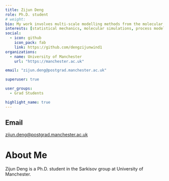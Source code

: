 ```yaml
---
title: Zijun Deng
role: Ph.D. student
# weight: 
bio: My work involves multi-scale modelling methods from the molecular level to the industrial process level, to explore adsorption processes in porous materials.
interests: [statistical mechanics, molecular simulations, process modeling, data driven machine learning]
social:
  - icon: github
    icon_pack: fab
    link: https://github.com/dengzijunwind1
organizations:
  - name: University of Manchester
    url: "https://manchester.ac.uk"

email: "zijun.deng@postgrad.manchester.ac.uk"

superuser: true

user_groups:
  - Grad Students

highlight_name: true
---
```

## Email
zijun.deng@postgrad.manchester.ac.uk

# About Me
Zijun Deng is a Ph.D. student in the Sarkisov group at University of Manchester. 
